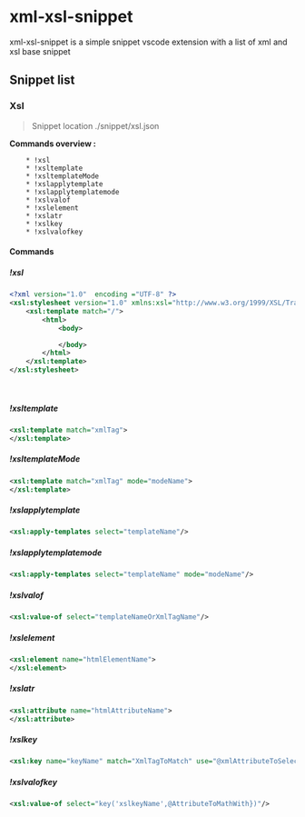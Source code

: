 # xml-xsl-snippet

xml-xsl-snippet is a simple snippet vscode extension with a list of xml and xsl base snippet 


## Snippet list

### Xsl

> Snippet location ./snippet/xsl.json

<b>Commands overview : </b>



		* !xsl
		* !xsltemplate
		* !xsltemplateMode
		* !xslapplytemplate
		* !xslapplytemplatemode
		* !xslvalof
		* !xslelement
		* !xslatr
		* !xslkey
		* !xslvalofkey

#### Commands



##### !xsl

```xml
<?xml version="1.0"  encoding ="UTF-8" ?>
<xsl:stylesheet version="1.0" xmlns:xsl="http://www.w3.org/1999/XSL/Transform">
    <xsl:template match="/">
        <html>
            <body>

            </body>
        </html>
    </xsl:template>
</xsl:stylesheet>
```

​	

##### !xsltemplate

```xml
<xsl:template match="xmlTag">
</xsl:template>
```



##### !xsltemplateMode

```xml
<xsl:template match="xmlTag" mode="modeName">
</xsl:template>
```



##### !xslapplytemplate

```xml
<xsl:apply-templates select="templateName"/>
```



##### !xslapplytemplatemode

```xml
<xsl:apply-templates select="templateName" mode="modeName"/>
```



##### !xslvalof

```xml
<xsl:value-of select="templateNameOrXmlTagName"/>
```



##### !xslelement

```xml
<xsl:element name="htmlElementName">
</xsl:element>
```



##### !xslatr

```xml
<xsl:attribute name="htmlAttributeName">
</xsl:attribute>
```



##### !xslkey

```xml
<xsl:key name="keyName" match="XmlTagToMatch" use="@xmlAttributeToSelect" />
```



##### !xslvalofkey

```xml
<xsl:value-of select="key('xslkeyName',@AttributeToMathWith})"/>
```

